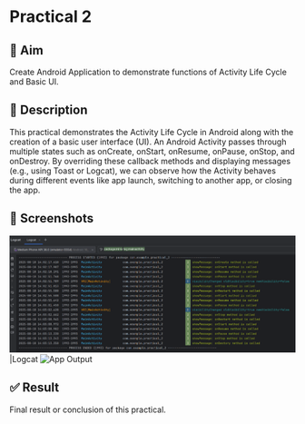 # Practical 2

## 🎯 Aim
Create Android Application to demonstrate functions of Activity Life Cycle and Basic UI.

## 📖 Description
This practical demonstrates the Activity Life Cycle in Android along with the creation of a basic user interface (UI).
An Android Activity passes through multiple states such as onCreate, onStart, onResume, onPause, onStop, and onDestroy.
By overriding these callback methods and displaying messages (e.g., using Toast or Logcat), we can observe how the Activity behaves during different events like app launch, switching to another app, or closing the app.



## 📸 Screenshots
![Logcat](https://github.com/RIDHAMPATEL132/MAD_23012021041_Practical2/blob/master/screenshot/logcat.png)|Logcat
![App Output](screenshots/output2.png)

## ✅ Result
Final result or conclusion of this practical.
